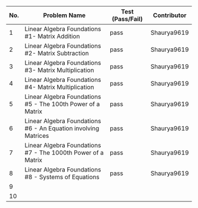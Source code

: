 
|No.| Problem Name                                                 | Test (Pass/Fail)  | Contributor            |
|---|--------------------------------------------------------------|-------------------|------------------------|  
| 1 |Linear Algebra Foundations #1- Matrix Addition                |pass               |Shaurya9619             |  
| 2 |Linear Algebra Foundations #2- Matrix Subtraction             |pass               |Shaurya9619             |  
| 3 |Linear Algebra Foundations #3- Matrix Multiplication          |pass               |Shaurya9619             |  
| 4 |Linear Algebra Foundations #4- Matrix Multiplication          |pass               |Shaurya9619             |  
| 5 |Linear Algebra Foundations #5 - The 100th Power of a Matrix   |pass               |Shaurya9619             |  
| 6 |Linear Algebra Foundations #6 - An Equation involving Matrices|pass               |Shaurya9619             |  
| 7 |Linear Algebra Foundations #7 - The 1000th Power of a Matrix  |pass               |Shaurya9619             |  
| 8 |Linear Algebra Foundations #8 - Systems of Equations          |pass               |Shaurya9619             |  
| 9 |              |                  |             |  
| 10|              |                  |             |  
